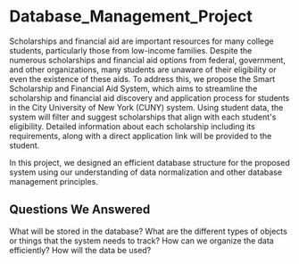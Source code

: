 # Database_Management_Project

Scholarships and financial aid are important resources for many college students, particularly those from low-income families. Despite the numerous scholarships and financial aid options from federal, government, and other organizations, many students are unaware of their eligibility or even the existence of these aids. To address this, we propose the Smart Scholarship and Financial Aid System, which aims to streamline the scholarship and financial aid discovery and application process for students in the City University of New York (CUNY) system. Using student data, the system will filter and suggest scholarships that align with each student's eligibility. Detailed information about each scholarship including its requirements, along with a direct application link will be provided to the student. 

In this project, we designed an efficient database structure for the proposed system using our understanding of data normalization and other database management principles. 



## Questions We Answered
What will be stored in the database? What are the different types of objects or things that the system needs to track?
How can we organize the data efficiently?
How will the data be used?
